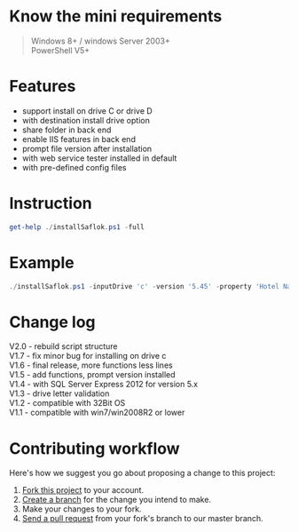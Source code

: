# Know the mini requirements
> Windows 8+ / windows Server 2003+ <br />
> PowerShell V5+ <br />


# Features
<ul>
    <li> support install on drive C or drive D </li>
    <li> with destination install drive option </li>
    <li> share folder in back end  </li>
    <li> enable IIS features in back end  </li>
    <li> prompt file version after installation  </li>
    <li> with web service tester installed in default  </li>
    <li> with pre-defined config files  </li>
</ul>

# Instruction
````Powershell
get-help ./installSaflok.ps1 -full
````

# Example
````Powershell
./installSaflok.ps1 -inputDrive 'c' -version '5.45' -property 'Hotel Name' -vendor 'dormakaba'
````

# Change log
V2.0 - rebuild script structure <br />
V1.7 - fix minor bug for installing on drive c <br />
V1.6 - final release, more functions less lines <br />
V1.5 - add functions, prompt version installed <br />
V1.4 - with SQL Server Express 2012 for version 5.x <br />
V1.3 - drive letter validation <br />
V1.2 - compatible with 32Bit OS <br />
V1.1 - compatible with win7/win2008R2 or lower <br />

# Contributing workflow
Here's how we suggest you go about proposing a change to this project:<br />
<ol>
  <li><a href="https://help.github.com/articles/fork-a-repo/">Fork this project</a> to your account. </li>
  <li><a href="https://help.github.com/articles/creating-and-deleting-branches-within-your-repository">Create a branch</a> for the change you intend to make.</li>
  <li>Make your changes to your fork.</li>
    <li><a href="https://help.github.com/articles/using-pull-requests/">Send a pull request</a> from your fork's branch to our master branch.</li>
</ol>

